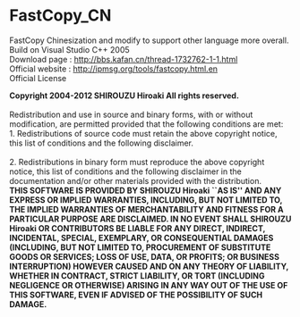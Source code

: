 FastCopy_CN
===========

FastCopy Chinesization and modify to support other language more overall.
</br>
Build on Visual Studio C++ 2005
</br>
Download page : http://bbs.kafan.cn/thread-1732762-1-1.html
</br>
Official website : http://ipmsg.org/tools/fastcopy.html.en
</br>
Official License
<div class="help_license">
	<strong>Copyright 2004-2012 SHIROUZU Hiroaki All rights reserved.</strong><br>
	<br>
	Redistribution and use in source and binary forms, with or
	without modification, are permitted provided that the following
	conditions are met:
	<div class="help_license_cond">
	1.	Redistributions of source code must retain the above
		copyright notice, this list of conditions and the following
		disclaimer.<br>
	<br>
	2.	Redistributions in binary form must reproduce the above
		copyright notice, this list of conditions and the following
		disclaimer in the documentation and/or other materials
		provided with the distribution.
	</div>
	<div class="help_license">
	<strong>
	THIS SOFTWARE IS PROVIDED BY SHIROUZU Hiroaki ``AS IS'' AND ANY
	EXPRESS OR IMPLIED WARRANTIES, INCLUDING, BUT NOT LIMITED TO,
	THE IMPLIED WARRANTIES OF MERCHANTABILITY AND FITNESS FOR A
	PARTICULAR PURPOSE ARE DISCLAIMED. IN NO EVENT SHALL SHIROUZU
	Hiroaki OR CONTRIBUTORS BE LIABLE FOR ANY DIRECT, INDIRECT,
	INCIDENTAL, SPECIAL, EXEMPLARY, OR CONSEQUENTIAL DAMAGES
	(INCLUDING, BUT NOT LIMITED TO, PROCUREMENT OF SUBSTITUTE GOODS
	OR SERVICES; LOSS OF USE, DATA, OR PROFITS; OR BUSINESS
	INTERRUPTION) HOWEVER CAUSED AND ON ANY THEORY OF LIABILITY,
	WHETHER IN CONTRACT, STRICT LIABILITY, OR TORT (INCLUDING
	NEGLIGENCE OR OTHERWISE) ARISING IN ANY WAY OUT OF THE USE OF
	THIS SOFTWARE, EVEN IF ADVISED OF THE POSSIBILITY OF SUCH DAMAGE.
	</strong>
	</div>
</div>